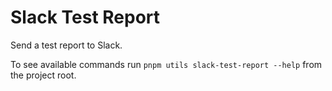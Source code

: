 # Slack Test Report

Send a test report to Slack.

To see available commands run `pnpm utils slack-test-report --help` from the project root.
